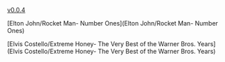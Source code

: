 [v0.0.4](https://github.com/littleflute/m38/edit/master/README.md)

[Elton John/Rocket Man- Number Ones](Elton John/Rocket Man- Number Ones)

[Elvis Costello/Extreme Honey- The Very Best of the Warner Bros. Years](Elvis Costello/Extreme Honey- The Very Best of the Warner Bros. Years)
